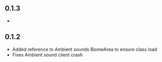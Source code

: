 
## 0.1.3
- 
## 0.1.2
- Added reference to Ambient sounds BiomeArea to ensure class load
- Fixes Ambient sound client crash